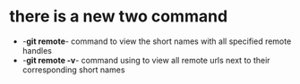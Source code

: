 # there is a new two command 
- -**git remote**- command to view the short names with all specified remote handles
- -**git remote -v**- command using to view all remote urls next to their corresponding short names
